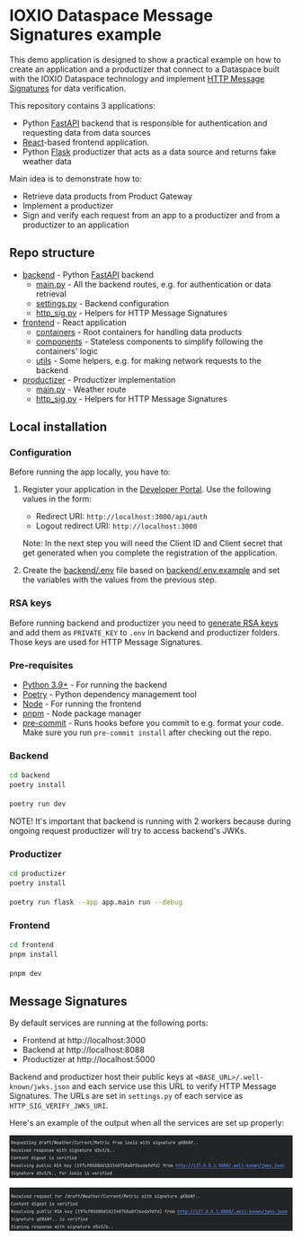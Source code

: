 # IOXIO Dataspace Message Signatures example

This demo application is designed to show a practical example on how to create an
application and a productizer that connect to a Dataspace built with the IOXIO Dataspace
technology and implement
[HTTP Message Signatures](https://httpwg.org/http-extensions/draft-ietf-httpbis-message-signatures.html)
for data verification.

This repository contains 3 applications:

- Python [FastAPI](https://fastapi.tiangolo.com) backend that is responsible for
  authentication and requesting data from data sources
- [React](https://react.dev/)-based frontend application.
- Python [Flask](https://flask.palletsprojects.com) productizer that acts as a data
  source and returns fake weather data

Main idea is to demonstrate how to:

- Retrieve data products from Product Gateway
- Implement a productizer
- Sign and verify each request from an app to a productizer and from a productizer to an
  application

## Repo structure

- [backend](./backend/) - Python [FastAPI](https://fastapi.tiangolo.com/) backend
  - [main.py](./backend/app/main.py) - All the backend routes, e.g. for authentication
    or data retrieval
  - [settings.py](./backend/app/settings.py) - Backend configuration
  - [http_sig.py](./backend/app/http_sig.py) - Helpers for HTTP Message Signatures
- [frontend](./frontend) - React application
  - [containers](./frontend/src/containers) - Root containers for handling data products
  - [components](./frontend/src/components) - Stateless components to simplify following
    the containers' logic
  - [utils](./frontend/src/utils) - Some helpers, e.g. for making network requests to
    the backend
- [productizer](./productizer) - Productizer implementation
  - [main.py](./productizer/app/main.py) - Weather route
  - [http_sig.py](./productizer/app/http_sig.py) - Helpers for HTTP Message Signatures

## Local installation

### Configuration

Before running the app locally, you have to:

1. Register your application in the
   [Developer Portal](https://developer.sandbox.ioxio-dataspace.com/). Use the following
   values in the form:

   - Redirect URI: `http://localhost:3000/api/auth`
   - Logout redirect URI: `http://localhost:3000`

   Note: In the next step you will need the Client ID and Client secret that get
   generated when you complete the registration of the application.

2. Create the [backend/.env](backend/.env) file based on
   [backend/.env.example](backend/.env.example) and set the variables with the values
   from the previous step.

### RSA keys

Before running backend and productizer you need to
[generate RSA keys](https://cryptotools.net/rsagen) and add them as `PRIVATE_KEY` to
`.env` in backend and productizer folders. Those keys are used for HTTP Message
Signatures.

### Pre-requisites

- [Python 3.9+](https://www.python.org/) - For running the backend
- [Poetry](https://python-poetry.org/) - Python dependency management tool
- [Node](https://nodejs.org/en/) - For running the frontend
- [pnpm](https://pnpm.io/) - Node package manager
- [pre-commit](https://pre-commit.com/) - Runs hooks before you commit to e.g. format
  your code. Make sure you run `pre-commit install` after checking out the repo.

### Backend

```bash
cd backend
poetry install

poetry run dev
```

NOTE! It's important that backend is running with 2 workers because during ongoing
request productizer will try to access backend's JWKs.

### Productizer

```bash
cd productizer
poetry install

poetry run flask --app app.main run --debug
```

### Frontend

```bash
cd frontend
pnpm install

pnpm dev
```

## Message Signatures

By default services are running at the following ports:

- Frontend at http://localhost:3000
- Backend at http://localhost:8088
- Productizer at http://localhost:5000

Backend and productizer host their public keys at `<BASE_URL>/.well-known/jwks.json` and
each service use this URL to verify HTTP Message Signatures. The URLs are set in
`settings.py` of each service as `HTTP_SIG_VERIFY_JWKS_URI`.

Here's an example of the output when all the services are set up properly:

![Request from the app](./docs/request.png)

![Response from productizer](./docs/response.png)
